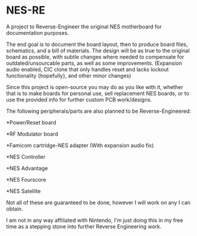 # NES-RE
A project to Reverse-Engineer the original NES motherboard for documentation purposes.

The end goal is to document the board layout, then to produce board files, schematics, and a bill of materials.
The design will be as true to the original board as possible, with subtle changes where needed to compensate for outdated/unsourcable parts,
as well as some improvements. (Expansion audio enabled, CIC clone that only handles reset and lacks lockout functionality {hopefully}, and other minor changes)

Since this project is open-source you may do as you like with it, whether that is to make boards for personal use, sell replacement NES boards, or to use the provided info for further custom PCB work/designs.

The following peripherals/parts are also planned to be Reverse-Engineered:

*Power/Reset board

*RF Modulator board

*Famicom cartridge-NES adapter (With expansion audio fix)

*NES Controller

*NES Advantage

*NES Fourscore

*NES Satellite

Not all of these are guaranteed to be done, however I will work on any I can obtain.





I am not in any way affiliated with Nintendo, I'm just doing this in my free time as a stepping stone into further Reverse Engineering work.
